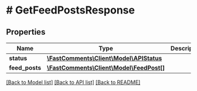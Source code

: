 # # GetFeedPostsResponse

## Properties

Name | Type | Description | Notes
------------ | ------------- | ------------- | -------------
**status** | [**\FastComments\Client\Model\APIStatus**](APIStatus.md) |  |
**feed_posts** | [**\FastComments\Client\Model\FeedPost[]**](FeedPost.md) |  |

[[Back to Model list]](../../README.md#models) [[Back to API list]](../../README.md#endpoints) [[Back to README]](../../README.md)
